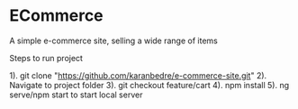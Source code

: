 # ECommerce

A simple e-commerce site, selling a wide range of items

Steps to run project

1). git clone "https://github.com/karanbedre/e-commerce-site.git"
2). Navigate to project folder
3). git checkout feature/cart
4). npm install
5). ng serve/npm start to start local server
